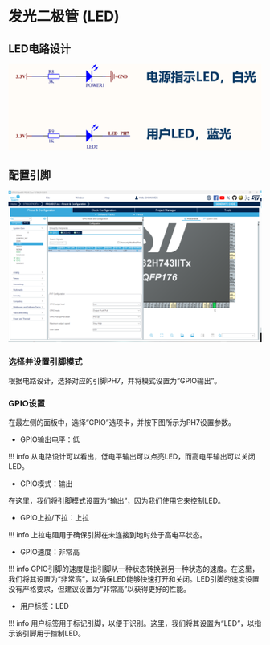 # 发光二极管 (LED)

## LED电路设计
![LED_CIRCUIT](led_circuit.png)

## 配置引脚
![LED_PIN](config_led.png)

### 选择并设置引脚模式
根据电路设计，选择对应的引脚PH7，并将模式设置为“GPIO输出”。

### GPIO设置
在最左侧的面板中，选择“GPIO”选项卡，并按下图所示为PH7设置参数。

- GPIO输出电平：低

!!! info
    从电路设计可以看出，低电平输出可以点亮LED，而高电平输出可以关闭LED。

- GPIO模式：输出

在这里，我们将引脚模式设置为“输出”，因为我们使用它来控制LED。

- GPIO上拉/下拉：上拉

!!! info
    上拉电阻用于确保引脚在未连接到地时处于高电平状态。

- GPIO速度：非常高

!!! info
    GPIO引脚的速度是指引脚从一种状态转换到另一种状态的速度。在这里，我们将其设置为“非常高”，以确保LED能够快速打开和关闭。LED引脚的速度设置没有严格要求，但建议设置为“非常高”以获得更好的性能。

- 用户标签：LED

!!! info
    用户标签用于标记引脚，以便于识别。这里，我们将其设置为“LED”，以指示该引脚用于控制LED。
